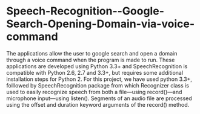 # Speech-Recognition--Google-Search-Opening-Domain-via-voice-command
The applications allow the user to google search and open a domain through a voice command when the program is made to run.
These applications are developed using Python 3.3+ and SpeechRecognition is compatible with Python 2.6, 2.7 and 3.3+, but requires some additional installation steps for Python 2.
For this project, we have used python 3.3+, folllowed by SpeechRecognition package from which Recognizer class is used to easily recognize speech from both a file—using record()—and microphone input—using listen().
Segments of an audio file are processed using the offset and duration keyword arguments of the record() method.
